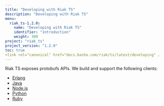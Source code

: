 ```yaml
---
title: "Developing with Riak TS"
description: "Developing with Riak TS"
menu:
  riak_ts-1.2.0:
    name: "Developing with Riak TS"
    identifier: "introduction"
    weight: 300
project: "riak_ts"
project_version: "1.2.0"
toc: true
<link rel="canonical" href="docs.basho.com/riak/ts/latest/developing" />
---
```



[erlang]: http://docs.basho.com/riakts/1.2.0/developing/erlang
[java]: http://docs.basho.com/riakts/1.2.0/developing/java
[nodejs]: http://docs.basho.com/riakts/1.2.0/developing/nodejs
[python]: http://docs.basho.com/riakts/1.2.0/developing/python
[ruby]: http://docs.basho.com/riakts/1.2.0/developing/ruby


Riak TS exposes protobufs APIs. We build and support the following clients:

* [Erlang][erlang]
* [Java][java]
* [Node.js][nodejs]
* [Python][python]
* [Ruby][ruby]